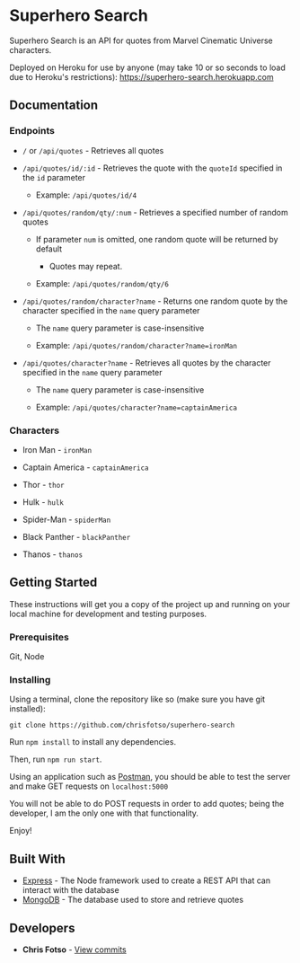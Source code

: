 # Superhero Search

Superhero Search is an API for quotes from Marvel Cinematic Universe characters.

Deployed on Heroku for use by anyone (may take 10 or so seconds to load due to Heroku's restrictions): https://superhero-search.herokuapp.com

## Documentation

### Endpoints

* `/` or `/api/quotes` - Retrieves all quotes

* `/api/quotes/id/:id` - Retrieves the quote with the `quoteId` specified in the `id` parameter

    * Example: `/api/quotes/id/4`

* `/api/quotes/random/qty/:num` - Retrieves a specified number of random quotes

    * If parameter `num` is omitted, one random quote will be returned by default
    
        * Quotes may repeat.
    
    * Example: `/api/quotes/random/qty/6`

* `/api/quotes/random/character?name` - Returns one random quote by the character specified in the `name` query parameter
    
    * The `name` query parameter is case-insensitive
    
    * Example: `/api/quotes/random/character?name=ironMan`

* `/api/quotes/character?name` - Retrieves all quotes by the character specified in the `name` query parameter
    
    * The `name` query parameter is case-insensitive
    
    * Example: `/api/quotes/character?name=captainAmerica`

### Characters

* Iron Man - `ironMan`

* Captain America - `captainAmerica`

* Thor - `thor`

* Hulk - `hulk`

* Spider-Man - `spiderMan`

* Black Panther - `blackPanther`

* Thanos - `thanos`

## Getting Started

These instructions will get you a copy of the project up and running on your local machine for development and testing purposes.

### Prerequisites

Git, Node

### Installing

Using a terminal, clone the repository like so (make sure you have git installed):
```
git clone https://github.com/chrisfotso/superhero-search
```

Run `npm install` to install any dependencies.

Then, run `npm run start`.

Using an application such as [Postman](https://www.getpostman.com/), you should be able to test the server and make GET requests on `localhost:5000`

You will not be able to do POST requests in order to add quotes; being the developer, I am the only one with that functionality.

Enjoy!
## Built With

* [Express](https://expressjs.com/) - The Node framework used to create a REST API that can interact with the database
* [MongoDB](https://www.mongodb.com/) - The database used to store and retrieve quotes

## Developers

* **Chris Fotso** - [View commits](https://github.com/chrisfotso/superhero-search/commits?author=chrisfotso)
